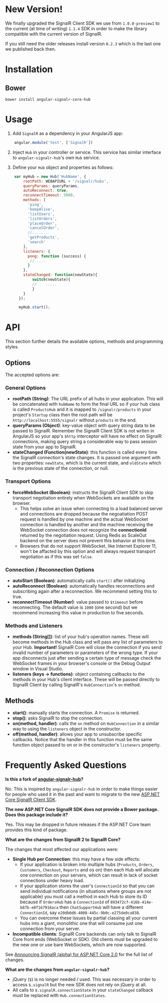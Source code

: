 # New Version!

We finally upgraded the SignalR Client SDK we use from `1.0.0-preview1` to the current (at time of writing) `1.1.4` SDK in order to make the library compatible with the current version of SignalR. 

If you still need the older releases install version `0.2.3` which is the last one we published back then.
# Installation

## Bower

    bower install angular-signalr-core-hub
# Usage

1. Add `SignalR` as a dependency in your AngularJS app:
```javascript
    angular.module('test', ['SignalR'])
```
2. Inject `Hub` in your controller or service. This service has similar interface to `angular-signalr-hub`'s own `Hub` service.

3. Define your `Hub` object and properties as follows:
```javascript
    var myHub = new Hub('HubName', {
        rootPath: WEBAPIURL + '/signalr/hubs',
        queryParams: queryParams,
        autoReconnect: true,
        reconnectTimeout: 5000,
        methods: [
          'ping',
          'keepAlive',
          'listUsers',
          'listOrders',
          'placeOrder',
          'cancelOrder',
          //.......
          'getProducts',
          'search'          
        ],
        listeners: {
          pong: function (success) {
           // ....
          }
        },
        stateChanged: function(newState){
            switch(newState){
            //    .....
            }
        }
      });

      myHub.start();
```

# API

This section further details the available options, methods and programming styles.

## Options

The accepted options are:
### General Options
* **rootPath (String)**: The URL prefix of all hubs in your application. This will be concatenated with `hubName` to form the final URL so if your hub class is called `ProductsHub` and it is mapped to `/signalr/products` in your project's `Startup` class then the root path will be `http://localhost:5555/signalr` without `products` in the end.
* **queryParams (Object)**: key-value object with query string data to be passed to SignalR. Remember the SignalR Client SDK is not writen in AngularJS so your app's `$http` interceptor will have no effect on SignalR connections, making query string a considerable way to pass session state from your app to SignalR.
* **stateChanged (Function(newState)**: this function is called every time the SignalR connection's state changes. It is passed one argument with two properties: `newState`, which is the current state, and `oldState` which is the previous state of the connection, or null.

### Transport Options

* **forceWebSocket (Boolean)**: instructs the SignalR Client SDK to skip transport negotiation entirely when WebSockets are available on the browser. 
    * This helps solve an issue when connecting to a load balanced server and connections are dropped because the negoatiation POST request is handled by one machine and the actual WebSocket connection is handled by another and the machine receiving the WebSocket connection does not recognize the **connectionId** returned by the negotiation request. Using Redis as ScaleOut backend on the server does not prevent this behavior at this time.
    * Browsers that do not support WebSocket, like Internet Explorer 11, won't be affacted by this option and will always request transport negotiation as if this was set `false`.

### Connection / Reconnection Options
* **autoStart (Boolean)**: automatically calls `start()` after initializing
* **autoReconnect (Boolean)**: automatically handles reconnections and subscribing again after a reconnection. We recommend setting this to true.
* **reconnectTimeout (Number)**: value passed to `$timeout` before reconnecting. The default value is `1000` (one second) but we recommend increasing this value in production to five seconds.

### Methods and Listeners

* **methods (String[])**: list of your hub's operation names. These will become methods in the Hub class and will pass any list of parameters to your Hub. **Important!** SignalR Core will close the connection if you send invalid number of parameters or parameters of the wrong type. If your app disconnects just after sending a certain type of message check the WebSocket frames in your browser's console or the Debug Output window in Visual Studio.
* **listeners (keys -> functions)**: object containing callbacks to the methods in your Hub's client interface. These will be passed directly to SignalR Client by calling SignalR's `HubConnection`'s `on` method. 

## Methods

* **start()**: manually starts the connection. A `Promise` is returned.
* **stop()**: asks SignalR to stop the connection.
* **on(method, handler)**: calls the `on` method on `HubConnection` in a similar way to using the `listeners` object in the constructor.
* **off(method, handler)**: allows your app to unsubscribe specific callbacks. Notice that the handler in this function must be the same function object passed to on or in the constructor's `listeners` property.




# Frequently Asked Questions

**Is this a fork of [angular-signalr-hub](https://github.com/JustMaier/angular-signalr-hub)?**

No. This is inspired by `angular-signalr-hub` in order to make things easier for people who used it in the past and want to migrate to the new [ASP.NET Core SignalR Client SDK](https://github.com/aspnet/SignalR/tree/dev/client-ts).

**The new ASP.NET Core SignalR SDK does not provide a Bower package. Does this package include it?**

Yes. This may be dropped in future releases if the ASP.NET Core team provides this kind of package.

**What are the changes from SignalR 2 to SignalR Core?**

The changes that most affected our applications were:
* **Single Hub per Connection**: this may have a few side effects:
    - If your application is broken into multiple hubs (`Products`, `Orders`, `Customers`, `Checkout`, `Reports` and os on) then each Hub will allocate one connection on your servers, which can result in lack of socket connections under heavy load.
    - If your application stores the user's `ConnectionId` so that you can send individual notifications (in situations where groups are not applicable) you must call a method in each Hub to store its ID because if `OrdersHub` has a `ConnectionId` of `893472cf-416b-414e-b87b-e0f167916aca` then `ChatSupportHub` will have a different `ConnectionId`, say `e20db0d6-4008-445c-9b0c-e275de0ca838`.
    - You can overcome these issues by partial classing all your current hubs into a giant, monolithic one that will consume just one connection from your server. 
* **Incompatible clients**: SignalR Core backends can only talk to SignalR Core front ends (WebSocket or SDK). Old clients must be upgraded to the new one or use bare WebSockets, which are now supported.


See [Announcing SignalR (alpha) for ASP.NET Core 2.0](https://blogs.msdn.microsoft.com/webdev/2017/09/14/announcing-signalr-for-asp-net-core-2-0/) for the full list of changes.

**What are the changes from `angular-signalr-hub`?**

* jQuery (`$`) is no longer needed / used. This was necessary in order to access `$.signalR` but the new SDK does not rely on jQuery at all.
* All calls to `$.signalR.connectionState` in your `stateChanged` callback must be replaced with `Hub.connectionStates`.




